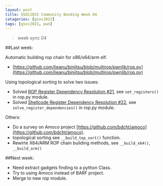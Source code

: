 ```yaml
---
layout: post
title: GSOC2015 Community Bonding Week 04
catagories: [gsoc2015]
tags: [gsoc2015, pwn]
---
```


> week sync 04

##Last week:

Automatic building rop chain for x86/x64/arm elf.

* [https://github.com/lieanu/binjitsu/blob/multirop/pwnlib/rop.py](https://github.com/lieanu/binjitsu/blob/multirop/pwnlib/rop.py)

Using topological sorting to solve two issues: 

* Solved [ROP Register Dependency Resolution #21](https://github.com/binjitsu/binjitsu/issues/21), see `set_registers()` in rop.py module.
* Solved [Shellcode Register Dependency Resolution #22](https://github.com/binjitsu/binjitsu/issues/22), see `solve_register_dependencies()` in rop.py module.

Others:

* Do a survey on Amoco project [https://github.com/bdcht/amoco](https://github.com/bdcht/amoco).
* topological sorting see `__build_top_sort()` function.
* Rewirte X64/ARM ROP chain building methods, see `__build_x64()`, `__build_arm()`

##Next week:

* Need extract gadgets finding to a python Class.
* Try to using Amoco instead of BARF project.
* Merge to new rop module.
